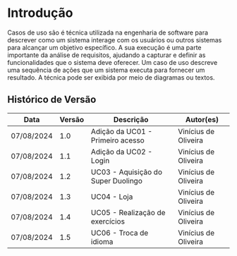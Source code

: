 # Introdução

Casos de uso são é técnica utilizada na engenharia de software para descrever como um sistema interage com os usuários ou outros sistemas para alcançar um objetivo específico. A sua execução é uma parte importante da análise de requisitos, ajudando a capturar e definir as funcionalidades que o sistema deve oferecer. Um caso de uso descreve uma sequência de ações que um sistema executa para fornecer um resultado. A técnica pode ser exibida por meio de diagramas ou textos.

## Histórico de Versão

| Data | Versão | Descrição | Autor(es) |
| ---- | ------ | --------- | --------- |
| 07/08/2024 | 1.0 | Adição da UC01 - Primeiro acesso | Vinícius de Oliveira |
| 07/08/2024 | 1.1 | Adição da UC02 - Login | Vinícius de Oliveira |
| 07/08/2024 | 1.2 | UC03 - Aquisição do Super Duolingo | Vinícius de Oliveira |
| 07/08/2024 | 1.3 | UC04 - Loja | Vinícius de Oliveira |
| 07/08/2024 | 1.4 | UC05 - Realização de exercícios | Vinícius de Oliveira |
| 07/08/2024 | 1.5 | UC06 - Troca de idioma | Vinícius de Oliveira |
